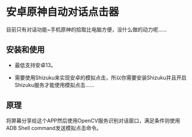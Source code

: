 # 安卓原神自动对话点击器

目前只有对话功能~手机原神的拾取比电脑方便，没什么做的动力呢……

## 安装和使用

- 最低支持安卓13。

- 需要使用Shizuku来实现安卓的模拟点击，所以你需要安装Shizuku并且开启Shizuku服务才能使用模拟点击……

## 原理

将屏幕分享给这个APP然后使用OpenCV服务识别对话窗口，满足条件则使用ADB Shell command发送模拟点击命令。